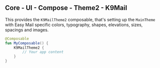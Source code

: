 ## Core - UI - Compose - Theme2 - K9Mail

This provides the `K9MailTheme2` composable, that's setting up the `MainTheme` with Easy Mail specific colors, typography, shapes, elevations, sizes, spacings and images.

```kotlin
@Composable
fun MyComposable() {
    K9MailTheme2 {
        // Your app content
    }
}
```
